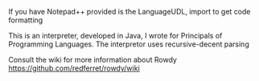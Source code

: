 If you have Notepad++ provided is the LanguageUDL, import to get code formatting

This is an interpreter, developed in Java, I wrote for Principals of Programming Languages. The interpretor uses recursive-decent parsing

Consult the wiki for more information about Rowdy https://github.com/redferret/rowdy/wiki

